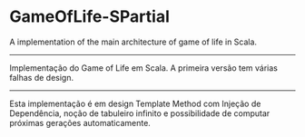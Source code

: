# GameOfLife-SPartial
A implementation of the main architecture of game of life in Scala.

-------------
Implementação do Game of Life em Scala. A primeira versão tem várias falhas de design.

---
Esta implementação é em design Template Method com Injeção de Dependência, noção de tabuleiro infinito e possibilidade de computar próximas gerações automaticamente.
